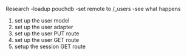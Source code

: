 Research
-loadup pouchdb
-set remote to /_users
-see what happens


1. set up the user model
2. set up the user adapter
3. set up the user PUT route
4. set up the user GET route
5. setup the session GET route
